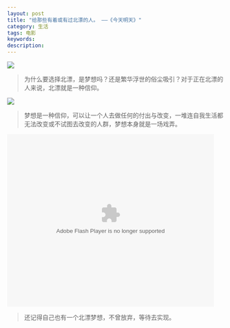 ```yaml
---
layout: post
title: "给那些有着或有过北漂的人。 ——《今天明天》"
category: 生活
tags: 电影
keywords: 
description: 
---
```

![](http://img3.douban.com/view/photo/photo/public/p2043456003.jpg)


>为什么要选择北漂，是梦想吗？还是繁华浮世的俗尘吸引？对于正在北漂的人来说，北漂就是一种信仰。


![](http://img3.douban.com/view/photo/photo/public/p2043506335.jpg)

>梦想是一种信仰，可以让一个人去做任何的付出与改变，一堆连自我生活都无法改变或不试图去改变的人群，梦想本身就是一场戏弄。

<embed src="http://static.video.qq.com/TPout.swf?vid=k0014pmlk0v&auto=0" allowFullScreen="true" quality="high" width="480" height="400" align="middle" allowScriptAccess="always" type="application/x-shockwave-flash"></embed>

>还记得自己也有一个北漂梦想，不曾放弃，等待去实现。